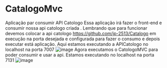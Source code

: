 # CatalogoMvc
Aplicação par consumir API Catologo
Essa aplicação irá fazer o front-end e consumir nossa api catologo criada .
Lembrando que para funcionar devemos colocar a api catologo https://github.com/jp-2513/Catalogo em execução na porta desejada e configurada para fazer o consumo e depois executar está aplicação.
Aqui estamos executando a APICatologo no localhost na porta 7007
![image](https://github.com/jp-2513/CatalogoMvc/assets/56940126/34cf68b0-1430-47e8-abbd-7ed888876dbe)
Agora executamos o CatologoMVC para poder consumir e usar a api. Estamos executando no localhost na porta 7131
![image](https://github.com/jp-2513/CatalogoMvc/assets/56940126/804e4bf5-7cc5-4c1d-91d7-3816feca2899)

